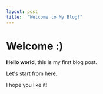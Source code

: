 ```yaml
---
layout: post
title:  "Welcome to My Blog!"
---
```


# Welcome :)

**Hello world**, this is my first blog post.

Let's start from here.

I hope you like it!
